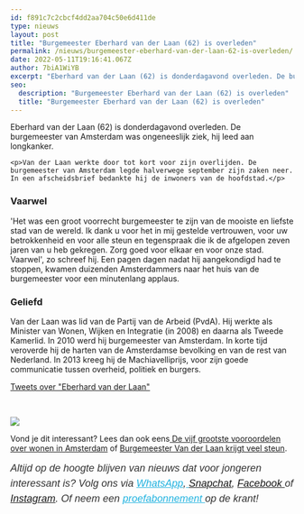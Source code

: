 ```yaml
---
id: f891c7c2cbcf4dd2aa704c50e6d411de
type: nieuws
layout: post
title: "Burgemeester Eberhard van der Laan (62) is overleden"
permalink: /nieuws/burgemeester-eberhard-van-der-laan-62-is-overleden/
date: 2022-05-11T19:16:41.067Z
author: 7biA1WiYB
excerpt: "Eberhard van der Laan (62) is donderdagavond overleden. De burgemeester van Amsterdam was ongeneeslijk ziek, hij leed aan longkanker.  "
seo:
  description: "Burgemeester Eberhard van der Laan (62) is overleden"
  title: "Burgemeester Eberhard van der Laan (62) is overleden"
---
```

Eberhard van der Laan (62) is donderdagavond overleden. De burgemeester van Amsterdam was ongeneeslijk ziek, hij leed aan longkanker.  

    <p>Van der Laan werkte door tot kort voor zijn overlijden. De burgemeester van Amsterdam legde halverwege september zijn zaken neer. In een afscheidsbrief bedankte hij de inwoners van de hoofdstad.</p>
<h3>Vaarwel</h3>
<p>'Het was een groot voorrecht burgemeester te zijn van de mooiste en liefste stad van de wereld. Ik dank u voor het in mij gestelde vertrouwen, voor uw betrokkenheid en voor alle steun en tegenspraak die ik de afgelopen zeven jaren van u heb gekregen. Zorg goed voor elkaar en voor onze stad. Vaarwel', zo schreef hij. Een pagen dagen nadat hij aangekondigd had te stoppen, kwamen duizenden Amsterdammers naar het huis van de burgemeester voor een minutenlang applaus. </p>
<h3>Geliefd</h3>
<p>Van der Laan was lid van de Partij van de Arbeid (PvdA). Hij werkte als Minister van Wonen, Wijken en Integratie (in 2008) en daarna als Tweede Kamerlid. In 2010 werd hij burgemeester van Amsterdam. In korte tijd veroverde hij de harten van de Amsterdamse bevolking en van de rest van Nederland. In 2013 kreeg hij de Machiavelliprijs, voor zijn goede communicatie tussen overheid, politiek en burgers.</p>
<p>            <a class="twitter-timeline" href="https://twitter.com/search?q=%22Eberhard%20van%20der%20Laan%22" data-widget-id="916205551826161665">Tweets over "Eberhard van der Laan"</a></p>
<script>
<!--//--><![CDATA[// ><!--
!function(d,s,id){var js,fjs=d.getElementsByTagName(s)[0],p=/^http:/.test(d.location)?'http':'https';if(!d.getElementById(id)){js=d.createElement(s);js.id=id;js.src=p+"://platform.twitter.com/widgets.js";fjs.parentNode.insertBefore(js,fjs);}}(document,"script","twitter-wjs");
//--><!]]>
</script><p> </p>
<div class="kader">
<p><img class="kaderafbeelding" src="https://original.sevendays.nl/sites/default/files/ff.png"></p>
<p>Vond je dit interessant? Lees dan ook eens<a href="https://original.sevendays.nl/lifestyle/fenna-17-van-hoefwijzer-over-het-succes-van-paardentubers" target="_blank"> </a><a href="https://original.sevendays.nl/blog/de-5-grootste-vooroordelen-over-wonen-amsterdam">De vijf grootste vooroordelen over wonen in Amsterdam</a> of <a href="https://original.sevendays.nl/nieuws/burgemeester-van-der-laan-krijgt-veel-steun">Burgemeester Van der Laan krijgt veel steun</a>.</p>
<p><em style="box-sizing: inherit; color: rgb(51, 51, 51); font-family: &quot;PT Sans&quot;, sans-serif; font-size: 18px; line-height: 27px;">Altijd op de hoogte blijven van nieuws dat voor jongeren interessant is? Volg ons via </em><em style="box-sizing: inherit; color: rgb(34, 179, 224); transition: color 0.3s ease; font-family: &quot;PT Sans&quot;, sans-serif; font-size: 18px; line-height: 27px;"><a href="https://original.sevendays.nl/whatsapp" style="box-sizing: inherit; color: rgb(34, 179, 224); transition: color 0.3s ease; font-family: &quot;PT Sans&quot;, sans-serif; font-size: 18px; line-height: 27px;">WhatsApp</a></em><em style="box-sizing: inherit; color: rgb(51, 51, 51); font-family: &quot;PT Sans&quot;, sans-serif; font-size: 18px; line-height: 27px;">,</em><em style="box-sizing: inherit; color: rgb(34, 179, 224); transition: color 0.3s ease; font-family: &quot;PT Sans&quot;, sans-serif; font-size: 18px; line-height: 27px;"><a href="https://original.sevendays.nl/whatsapp" style="box-sizing: inherit; color: rgb(34, 179, 224); transition: color 0.3s ease; font-family: &quot;PT Sans&quot;, sans-serif; font-size: 18px; line-height: 27px;"> </a></em><em style="box-sizing: inherit; color: rgb(51, 51, 51); font-family: &quot;PT Sans&quot;, sans-serif; font-size: 18px; line-height: 27px;"><a href="https://www.snapchat.com/add/sevendaysnl">Snapchat</a>, <a href="https://www.facebook.com/7Daysnl?ref=bookmarks">Facebook </a>of <a href="https://instagram.com/7DAysnl/">Instagram</a>. Of </em><em style="box-sizing: inherit; color: rgb(51, 51, 51); font-family: &quot;PT Sans&quot;, sans-serif; font-size: 18px; line-height: 27px;">neem een </em><a href="https://abonneren.sevendays.nl/abonneren/abonnementen/ae/artikel" style="box-sizing: inherit; color: rgb(34, 179, 224); transition: color 0.3s ease; font-family: &quot;PT Sans&quot;, sans-serif; font-size: 18px; line-height: 27px;"><em style="box-sizing: inherit;">proefabonnement </em></a><em style="box-sizing: inherit; color: rgb(51, 51, 51); font-family: &quot;PT Sans&quot;, sans-serif; font-size: 18px; line-height: 27px;">op de krant!</em></p>
</div>
  
